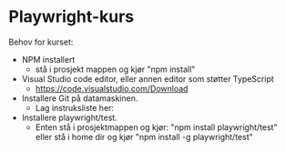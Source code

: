 # Playwright-kurs

Behov for kurset:

- NPM installert
  - stå i prosjekt mappen og kjør "npm install"
- Visual Studio code editor, eller annen editor som støtter TypeScript
  - https://code.visualstudio.com/Download
- Installere Git på datamaskinen.
  - Lag instruksliste her:
- Installere playwright/test.
  - Enten stå i prosjektmappen og kjør: "npm install playwright/test"
    eller stå i home dir og kjør "npm install -g playwright/test"
